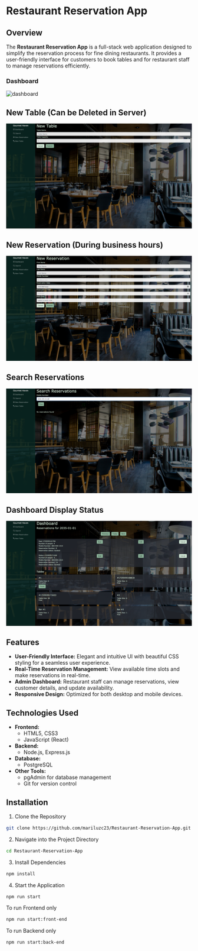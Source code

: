 # Restaurant Reservation App

## Overview
The **Restaurant Reservation App** is a full-stack web application designed to simplify the reservation process for fine dining restaurants. It provides a user-friendly interface for customers to book tables and for restaurant staff to manage reservations efficiently.

### Dashboard
![dashboard](front-end/src/images/dashboardWithTables.png)

## New Table (Can be Deleted in Server)
![new table](front-end/src/images/newTable.png)

## New Reservation (During business hours)
![new reservation](front-end/src/images/newReservation.png)

## Search Reservations
![search reservation](front-end/src/images/searchReservations.png)

## Dashboard Display Status
![dashboard after](front-end/src/images/us-06-dashboard-displays-status.png)


## Features
- **User-Friendly Interface:** Elegant and intuitive UI with beautiful CSS styling for a seamless user experience.
- **Real-Time Reservation Management:** View available time slots and make reservations in real-time.
- **Admin Dashboard:** Restaurant staff can manage reservations, view customer details, and update availability.
- **Responsive Design:** Optimized for both desktop and mobile devices.

## Technologies Used
- **Frontend:**
  - HTML5, CSS3
  - JavaScript (React)
- **Backend:**
  - Node.js, Express.js
- **Database:**
  - PostgreSQL
- **Other Tools:**
  - pgAdmin for database management
  - Git for version control

## Installation

1. Clone the Repository
```bash
git clone https://github.com/mariluzc23/Restaurant-Reservation-App.git
```

2. Navigate into the Project Directory
```bash
cd Restaurant-Reservation-App
```

3. Install Dependencies
```bash
npm install
```

4. Start the Application
```bash
npm run start
```

To run Frontend only
```bash
npm run start:front-end
```
To run Backend only
```bash
npm run start:back-end
```





